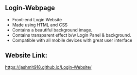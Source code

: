 ## Login-Webpage
- Front-end Login Website
- Made using HTML and CSS
- Contains a beautiful background image.
- Contains transparent effect b/w Login Panel & background.
- Compatible with all mobile devices with great user interface

## Website Link:
https://jashmit918.github.io/Login-Website/
